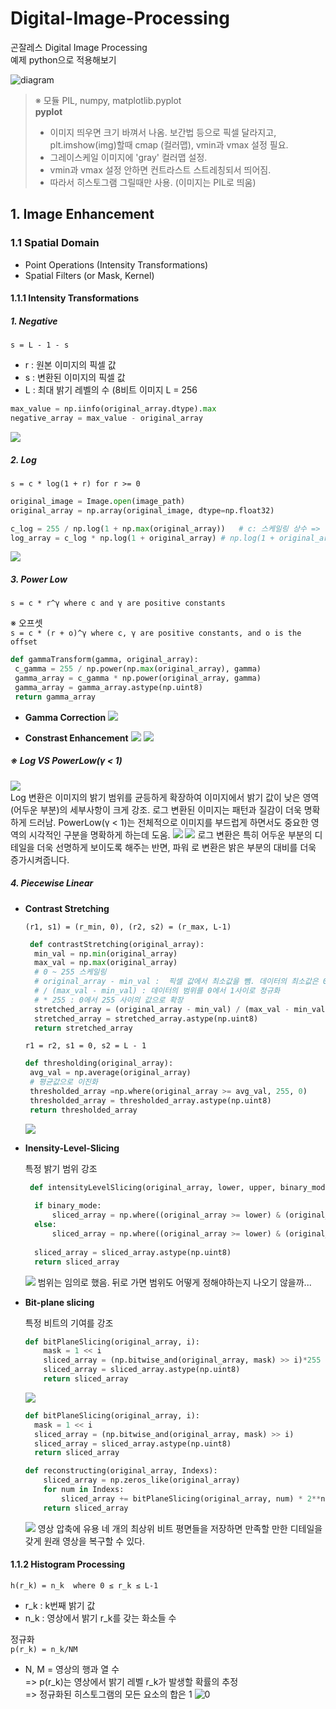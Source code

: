 # Digital-Image-Processing
곤잘레스 Digital Image Processing  
예제 python으로 적용해보기  

![diagram](https://github.com/JuHyunLee99/Digital-Image-Processing/assets/123914434/45ec4d14-04ea-421e-b941-1877d496544f)

> ※ 모듈 PIL, numpy, matplotlib.pyplot  
> **pyplot**
> - 이미지 띄우면 크기 바껴서 나옴. 보간법 등으로 픽셀 달라지고,  plt.imshow(img)할때 cmap (컬러맵), vmin과 vmax 설정 필요.   
> - 그레이스케일 이미지에 'gray' 컬러맵 설정.
> - vmin과 vmax 설정 안하면 컨트라스트 스트레칭되서 띄어짐.
> - 따라서 히스토그램 그릴때만 사용.  (이미지는 PIL로 띄움)
## 1. Image Enhancement
### 1.1 Spatial Domain
- Point Operations (Intensity Transformations)
- Spatial Filters (or Mask, Kernel)
#### 1.1.1 Intensity Transformations
##### 1. Negative
`s = L - 1 - s`
- r : 원본 이미지의 픽셀 값
- s : 변환된 이미지의 픽셀 값
- L : 최대 밝기 레벨의 수 (8비트 이미지 L = 256

``` python
max_value = np.iinfo(original_array.dtype).max
negative_array = max_value - original_array
```
![](ch03/Images/Result/Intensity_Transformations/ex01_Negative.png)

##### 2. Log

`s = c * log(1 + r) for r >= 0`
``` python
original_image = Image.open(image_path)
original_array = np.array(original_image, dtype=np.float32)

c_log = 255 / np.log(1 + np.max(original_array))   # c: 스케일링 상수 =>  표준 8비트 그레이스케일 범위 [0, 255] 벗어나지 않도록 
log_array = c_log * np.log(1 + original_array) # np.log(1 + original_array)에서 256으로 오버플로우 발생하므로 dtype=np.float32로 설정.
```
![](ch03/Images/Result/Intensity_Transformations/ex02_Log.png)

##### 3. Power Low

`s = c * r^γ where c and γ are positive constants`

※ 오프셋  
`s = c * (r + o)^γ where c, γ are positive constants, and o is the offset`

``` python
def gammaTransform(gamma, original_array):
 c_gamma = 255 / np.power(np.max(original_array), gamma)
 gamma_array = c_gamma * np.power(original_array, gamma)
 gamma_array = gamma_array.astype(np.uint8)
 return gamma_array
```

- **Gamma Correction**
   ![](ch03/Images/Result/Intensity_Transformations/ex03_PowerLow.png)
   
- **Constrast Enhancement**
   ![](ch03/Images/Result/Intensity_Transformations/ex04_PowerLow.png)
   ![](ch03/Images/Result/Intensity_Transformations/ex05_PowerLow.png)
  
##### **※ Log VS PowerLow(γ < 1)**
![](ch03/Images/Result/Intensity_Transformations/ex06_LogVsPowerLow_1.png)  
Log 변환은 이미지의 밝기 범위를 균등하게 확장하여 이미지에서 밝기 값이 낮은 영역(어두운 부분)의 세부사항이 크게 강조.
로그 변환된 이미지는 패턴과 질감이 더욱 명확하게 드러남.
PowerLow(γ < 1)는  전체적으로 이미지를 부드럽게 하면서도 중요한 영역의 시각적인 구분을 명확하게 하는데 도움.
![](ch03/Images/Result/Intensity_Transformations/ex06_LogVsPowerLow_2.png)
![](ch03/Images/Result/Intensity_Transformations/ex06_LogVsPowerLow_3.png)
로그 변환은 특히 어두운 부분의 디테일을 더욱 선명하게 보이도록 해주는 반면, 파워 로 변환은 밝은 부분의 대비를 더욱 증가시켜줍니다.
##### 4. Piecewise Linear
- **Contrast Stretching**
  
  `(r1, s1) = (r_min, 0), (r2, s2) = (r_max, L-1)`
  ``` python
   def contrastStretching(original_array):
    min_val = np.min(original_array)
    max_val = np.max(original_array)
    # 0 ~ 255 스케일링
    # original_array - min_val :  픽셀 값에서 최소값을 뺌. 데이터의 최소값은 0이 됨.
    # / (max_val - min_val) : 데이터의 범위를 0에서 1사이로 정규화
    # * 255 : 0에서 255 사이의 값으로 확장
    stretched_array = (original_array - min_val) / (max_val - min_val) * 255 
    stretched_array = stretched_array.astype(np.uint8)
    return stretched_array
  ```
  `r1 = r2, s1 = 0, s2 = L - 1`
  ``` python
  def thresholding(original_array):
   avg_val = np.average(original_array)
   # 평균값으로 이진화
   thresholded_array =np.where(original_array >= avg_val, 255, 0)
   thresholded_array = thresholded_array.astype(np.uint8)
   return thresholded_array
  ```
  ![](ch03/Images/Result/Intensity_Transformations/ex07_PiecewiseLinear.png)

  
- **Inensity-Level-Slicing**
  
  특정 밝기 범위 강조
  ``` python
   def intensityLevelSlicing(original_array, lower, upper, binary_mode):
    
    if binary_mode:
        sliced_array = np.where((original_array >= lower) & (original_array <= upper), 255, 0)
    else:
        sliced_array = np.where((original_array >= lower) & (original_array <= upper), 0, original_array)
        
    sliced_array = sliced_array.astype(np.uint8)
    return sliced_array
  ```
  ![](ch03/Images/Result/Intensity_Transformations/ex08_PiecewiseLinear.png) 
  범위는 임의로 했음. 뒤로 가면 범위도 어떻게 정해야하는지 나오기 않을까...
  
- **Bit-plane slicing**
  
  특정 비트의 기여를 강조
  ``` python
  def bitPlaneSlicing(original_array, i):
      mask = 1 << i
      sliced_array = (np.bitwise_and(original_array, mask) >> i)*255       
      sliced_array = sliced_array.astype(np.uint8)
      return sliced_array
  ```
  ![](ch03/Images/Result/Intensity_Transformations/ex09_PiecewiseLinear.png)

  ``` python
  def bitPlaneSlicing(original_array, i):
    mask = 1 << i
    sliced_array = (np.bitwise_and(original_array, mask) >> i)     
    sliced_array = sliced_array.astype(np.uint8)
    return sliced_array

  def reconstructing(original_array, Indexs):
      sliced_array = np.zeros_like(original_array)
      for num in Indexs:
          sliced_array += bitPlaneSlicing(original_array, num) * 2**num
      return sliced_array
  ```
  ![](ch03/Images/Result/Intensity_Transformations/ex10_PiecewiseLinear.png)
  영상 압축에 유용
  네 개의 최상위 비트 평면들을 저장하면 만족할 만한 디테일을 갖게 원래 영상을 복구할 수 있다.

#### 1.1.2 Histogram Processing

`h(r_k) = n_k  where 0 ≤ r_k ≤ L-1`
- r_k : k번째 밝기 값
- n_k : 영상에서 밝기 r_k를 갖는 화소들 수

정규화  
`p(r_k) = n_k/NM`  
- N, M = 영상의 행과 열 수  
=> p(r_k)는 영상에서 밝기 레벨 r_k가 발생할 확률의 추정  
=> 정규화된 히스토그램의 모든 요소의 합은 1
![0](ch03/Images/Result/Histogram_Processing/ex01_Histogram.png)
